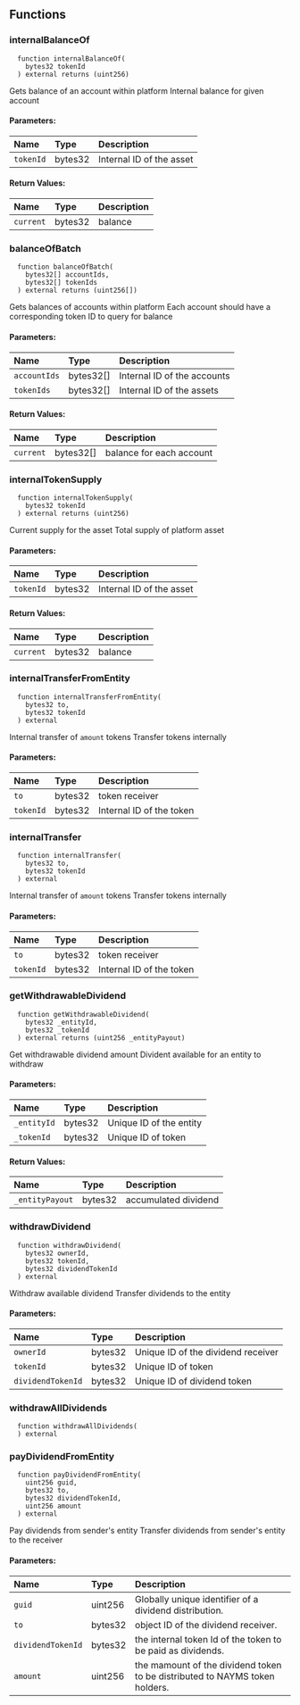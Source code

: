 ## Functions
### internalBalanceOf
```solidity
  function internalBalanceOf(
    bytes32 tokenId
  ) external returns (uint256)
```
Gets balance of an account within platform
Internal balance for given account
#### Parameters:
| Name | Type | Description                                                          |
| :--- | :--- | :------------------------------------------------------------------- |
|`tokenId` | bytes32 | Internal ID of the asset
#### Return Values:
| Name                           | Type          | Description                                                                  |
| :----------------------------- | :------------ | :--------------------------------------------------------------------------- |
|`current`| bytes32 | balance
### balanceOfBatch
```solidity
  function balanceOfBatch(
    bytes32[] accountIds,
    bytes32[] tokenIds
  ) external returns (uint256[])
```
Gets balances of accounts within platform
Each account should have a corresponding token ID to query for balance
#### Parameters:
| Name | Type | Description                                                          |
| :--- | :--- | :------------------------------------------------------------------- |
|`accountIds` | bytes32[] | Internal ID of the accounts
|`tokenIds` | bytes32[] | Internal ID of the assets
#### Return Values:
| Name                           | Type          | Description                                                                  |
| :----------------------------- | :------------ | :--------------------------------------------------------------------------- |
|`current`| bytes32[] | balance for each account
### internalTokenSupply
```solidity
  function internalTokenSupply(
    bytes32 tokenId
  ) external returns (uint256)
```
Current supply for the asset
Total supply of platform asset
#### Parameters:
| Name | Type | Description                                                          |
| :--- | :--- | :------------------------------------------------------------------- |
|`tokenId` | bytes32 | Internal ID of the asset
#### Return Values:
| Name                           | Type          | Description                                                                  |
| :----------------------------- | :------------ | :--------------------------------------------------------------------------- |
|`current`| bytes32 | balance
### internalTransferFromEntity
```solidity
  function internalTransferFromEntity(
    bytes32 to,
    bytes32 tokenId
  ) external
```
Internal transfer of `amount` tokens
Transfer tokens internally
#### Parameters:
| Name | Type | Description                                                          |
| :--- | :--- | :------------------------------------------------------------------- |
|`to` | bytes32 | token receiver
|`tokenId` | bytes32 | Internal ID of the token
### internalTransfer
```solidity
  function internalTransfer(
    bytes32 to,
    bytes32 tokenId
  ) external
```
Internal transfer of `amount` tokens
Transfer tokens internally
#### Parameters:
| Name | Type | Description                                                          |
| :--- | :--- | :------------------------------------------------------------------- |
|`to` | bytes32 | token receiver
|`tokenId` | bytes32 | Internal ID of the token
### getWithdrawableDividend
```solidity
  function getWithdrawableDividend(
    bytes32 _entityId,
    bytes32 _tokenId
  ) external returns (uint256 _entityPayout)
```
Get withdrawable dividend amount
Divident available for an entity to withdraw
#### Parameters:
| Name | Type | Description                                                          |
| :--- | :--- | :------------------------------------------------------------------- |
|`_entityId` | bytes32 | Unique ID of the entity
|`_tokenId` | bytes32 | Unique ID of token
#### Return Values:
| Name                           | Type          | Description                                                                  |
| :----------------------------- | :------------ | :--------------------------------------------------------------------------- |
|`_entityPayout`| bytes32 | accumulated dividend
### withdrawDividend
```solidity
  function withdrawDividend(
    bytes32 ownerId,
    bytes32 tokenId,
    bytes32 dividendTokenId
  ) external
```
Withdraw available dividend
Transfer dividends to the entity
#### Parameters:
| Name | Type | Description                                                          |
| :--- | :--- | :------------------------------------------------------------------- |
|`ownerId` | bytes32 | Unique ID of the dividend receiver
|`tokenId` | bytes32 | Unique ID of token
|`dividendTokenId` | bytes32 | Unique ID of dividend token
### withdrawAllDividends
```solidity
  function withdrawAllDividends(
  ) external
```
### payDividendFromEntity
```solidity
  function payDividendFromEntity(
    uint256 guid,
    bytes32 to,
    bytes32 dividendTokenId,
    uint256 amount
  ) external
```
Pay dividends from sender's entity
Transfer dividends from sender's entity to the receiver
#### Parameters:
| Name | Type | Description                                                          |
| :--- | :--- | :------------------------------------------------------------------- |
|`guid` | uint256 | Globally unique identifier of a dividend distribution.
|`to` | bytes32 | object ID of the dividend receiver.
|`dividendTokenId` | bytes32 | the internal token Id of the token to be paid as dividends.
|`amount` | uint256 | the mamount of the dividend token to be distributed to NAYMS token holders.
